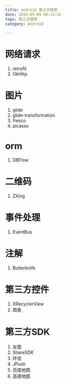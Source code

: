 ```yaml
---
title: android 第三方框架
date: 2016-05-09 09:13:12
tags: 第三方框架
category: Android

---
```


# 网络请求
1. retrofit
2. OkHttp

# 图片
1. glide
2. glide-transformation
2. fresco
3. picasso

# orm
1. DBFlow

# 二维码
1. ZXing

# 事件处理
1. EventBus

# 注解
1. Butterknife

# 第三方控件
1. XRecyclerView
2. 图表

# 第三方SDK
1. 友盟
2. ShareSDK
3. 环信
4. JPush
5. 百度地图
6. 高德地图
